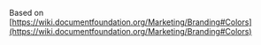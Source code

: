 Based on [https://wiki.documentfoundation.org/Marketing/Branding#Colors](https://wiki.documentfoundation.org/Marketing/Branding#Colors)
